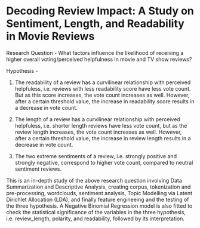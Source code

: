 # Decoding Review Impact: A Study on Sentiment, Length, and Readability in Movie Reviews

Research Question - What factors influence the likelihood of receiving a higher overall voting/perceived helpfulness in movie and TV show reviews?

Hypothesis -

1. The readability of a review has a curvilinear relationship with perceived helpfuless, i.e. reviews with less readability score have less vote count. But as this score increases, the vote count increases as well. However, after a certain threshold value, the increase in readability score results in a decrease in vote count.

2. The length of a review has a curvilinear relationship with perceived helpfuless, i.e. shorter length reviews have less vote count, but as the review length increases, the vote count increases as well. However, after a certain threshold value, the increase in review length results in a decrease in vote count.

3. The two extreme sentiments of a review, i.e. strongly positive and strongly negative, correspond to higher vote count, compared to neutral sentiment reviews.


This is an in-depth study of the above research question involving Data Summarization and Descriptive Analysis, creating corpus, tokenization and pre-processing, wordclouds, sentiment analysis, Topic Modelling via Latent Dirichlet Allocation (LDA), and finally feature engineeing and the testing of the three hypothesis. A Negative Binomial Regression model is also fitted to check the statistical significance of the variables in the three hypothesis, i.e. review_length, polarity, and readability, followed by its interpretation.
